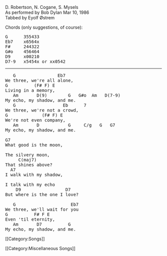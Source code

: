 D. Robertson, N. Cogane, S. Mysels <br>
As performed by Bob Dylan Mar 10, 1986<br>
Tabbed by Eyolf Østrem

Chords (only suggestions, of course):

<pre class="chords">
G      355433
Eb7    x6564x
F#     244322
G#o    456464
D9     x00210
D7-9   x5454x or xx0542
</pre>

----
<pre class="verse">
   G                Eb7
We three, we're all alone,
G          (F# F) E
Living in a memory,
   Am       D(9)        G   G#o  Am   D(7-9)
My echo, my shadow, and me.
   G                  Eb      7
We three, we're not a crowd,
G             (F# F) E
We're not even company,
   Am       D           G     C/g   G   G7
My echo, my shadow, and me.

G7
What good is the moon,

The silvery moon,
     C(maj7)
That shines above?
  A7
I walk with my shadow,

I talk with my echo
    D9                 D7
But where is the one I love?

   G                     Eb7
We three, we'll wait for you
G          F# F E
Even 'til eternity,
   Am       D7          G
My echo, my shadow, and me.
</pre>

[[Category:Songs]]

[[Category:Miscellaneous Songs]]